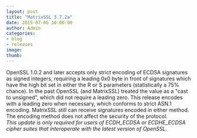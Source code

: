 ```yaml
---
layout: post
title: "MatrixSSL 3.7.2a"
date: 2015-07-06 10:00:00
author: Admin
categories:
- blog
- releases
image:
thumb:
---
```

OpenSSL 1.0.2 and later accepts only strict encoding of ECDSA signatures as
signed integers, requiring a leading 0x0 byte in front of signatures which have
the high bit set in either the R or S parameters (statistically a 75% chance).
In the past OpenSSL (and MatrixSSL) treated the value as a "cast to unsigned",
which did not require a leading zero.
This release encodes with a leading zero when necessary,
which conforms to strict ASN.1 encoding. MatrixSSL still can receive signatures
encoded in either method. The encoding method does not affect the security of
the protocol.
<br/>
<i>This update is only required for users of ECDH_ECDSA or ECDHE_ECDSA cipher
suites that interoperate with the latest version of OpenSSL.</i>
 <br/>
